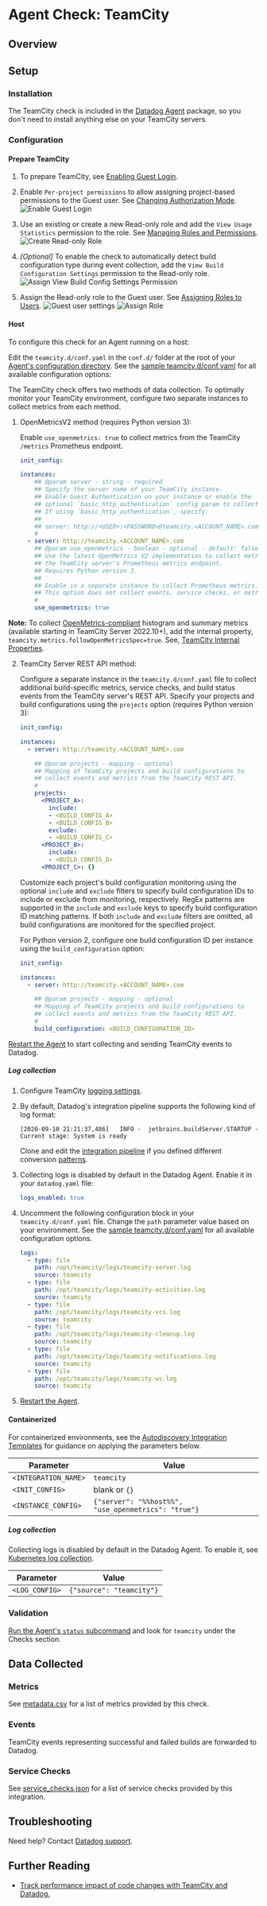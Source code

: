 # Agent Check: TeamCity

## Overview



## Setup

### Installation

The TeamCity check is included in the [Datadog Agent][1] package, so you don't need to install anything else on your TeamCity servers.

### Configuration

#### Prepare TeamCity

1. To prepare TeamCity, see [Enabling Guest Login][2].

2. Enable `Per-project permissions` to allow assigning project-based permissions to the Guest user. See [Changing Authorization Mode][22].
![Enable Guest Login][17]
3. Use an existing or create a new Read-only role and add the `View Usage Statistics` permission to the role. See [Managing Roles and Permissions][23].
![Create Read-only Role][18]

3. _[Optional]_ To enable the check to automatically detect build configuration type during event collection, add the `View Build Configuration Settings` permission to the Read-only role.
![Assign View Build Config Settings Permission][19]

4. Assign the Read-only role to the Guest user. See [Assigning Roles to Users][24].
![Guest user settings][20]
![Assign Role][21]

<!-- xxx tabs xxx -->
<!-- xxx tab "Host" xxx -->

#### Host

To configure this check for an Agent running on a host:

Edit the `teamcity.d/conf.yaml` in the `conf.d/` folder at the root of your [Agent's configuration directory][3]. See the [sample teamcity.d/conf.yaml][4] for all available configuration options:

The TeamCity check offers two methods of data collection. To optimally monitor your TeamCity environment, configure two separate instances to collect metrics from each method. 

1. OpenMetricsV2 method (requires Python version 3):

   Enable `use_openmetrics: true` to collect metrics from the TeamCity `/metrics` Prometheus endpoint.


   ```yaml
   init_config:
   
   instances:
       ## @param server - string - required
       ## Specify the server name of your TeamCity instance.
       ## Enable Guest Authentication on your instance or enable the
       ## optional `basic_http_authentication` config param to collect data.
       ## If using `basic_http_authentication`, specify:
       ##
       ## server: http://<USER>:<PASSWORD>@teamcity.<ACCOUNT_NAME>.com
       #
     - server: http://teamcity.<ACCOUNT_NAME>.com
       ## @param use_openmetrics - boolean - optional - default: false
       ## Use the latest OpenMetrics V2 implementation to collect metrics from
       ## the TeamCity server's Prometheus metrics endpoint.
       ## Requires Python version 3.
       ##
       ## Enable in a separate instance to collect Prometheus metrics.
       ## This option does not collect events, service checks, or metrics from the TeamCity REST API.
       #
       use_openmetrics: true
   ```
**Note:** To collect [OpenMetrics-compliant][16] histogram and summary metrics (available starting in TeamCity Server 2022.10+), add the internal property, `teamcity.metrics.followOpenMetricsSpec=true`. See, [TeamCity Internal Properties][25].

2. TeamCity Server REST API method:

   Configure a separate instance in the `teamcity.d/conf.yaml` file to collect additional build-specific metrics, service checks, and build status events from the TeamCity server's REST API. Specify your projects and build configurations using the `projects` option (requires Python version 3):


   ```yaml
   init_config:
   
   instances:
     - server: http://teamcity.<ACCOUNT_NAME>.com
   
       ## @param projects - mapping - optional
       ## Mapping of TeamCity projects and build configurations to
       ## collect events and metrics from the TeamCity REST API.
       #
       projects:
         <PROJECT_A>:
           include:    
           - <BUILD_CONFIG_A>
           - <BUILD_CONFIG_B>
           exclude:
           - <BUILD_CONFIG_C>
         <PROJECT_B>:
           include:
           - <BUILD_CONFIG_D>
         <PROJECT_C>: {}
   ```


   Customize each project's build configuration monitoring using the optional `include` and `exclude` filters to specify build configuration IDs to include or exclude from monitoring, respectively. RegEx patterns are supported in the `include` and `exclude` keys to specify build configuration ID matching patterns. If both `include` and `exclude` filters are omitted, all build configurations are monitored for the specified project. 

   For Python version 2, configure one build configuration ID per instance using the `build_configuration` option:


   ```yaml
   init_config:
   
   instances:
     - server: http://teamcity.<ACCOUNT_NAME>.com
   
       ## @param projects - mapping - optional
       ## Mapping of TeamCity projects and build configurations to
       ## collect events and metrics from the TeamCity REST API.
       #
       build_configuration: <BUILD_CONFIGURATION_ID>
   ```


[Restart the Agent][5] to start collecting and sending TeamCity events to Datadog.

##### Log collection

1. Configure TeamCity [logging settings][6].

2. By default, Datadog's integration pipeline supports the following kind of log format:

   ```text
   [2020-09-10 21:21:37,486]   INFO -  jetbrains.buildServer.STARTUP - Current stage: System is ready
   ```

   Clone and edit the [integration pipeline][7] if you defined different conversion [patterns][8].

3. Collecting logs is disabled by default in the Datadog Agent. Enable it in your `datadog.yaml` file:

   ```yaml
   logs_enabled: true
   ```

4. Uncomment the following configuration block in your `teamcity.d/conf.yaml` file. Change the `path` parameter value based on your environment. See the [sample teamcity.d/conf.yaml][4] for all available configuration options.

   ```yaml
   logs:
     - type: file
       path: /opt/teamcity/logs/teamcity-server.log
       source: teamcity
     - type: file
       path: /opt/teamcity/logs/teamcity-activities.log
       source: teamcity
     - type: file
       path: /opt/teamcity/logs/teamcity-vcs.log
       source: teamcity
     - type: file
       path: /opt/teamcity/logs/teamcity-cleanup.log
       source: teamcity
     - type: file
       path: /opt/teamcity/logs/teamcity-notifications.log
       source: teamcity
     - type: file
       path: /opt/teamcity/logs/teamcity-ws.log
       source: teamcity
   ```

5. [Restart the Agent][5].

<!-- xxz tab xxx -->
<!-- xxx tab "Containerized" xxx -->

#### Containerized

For containerized environments, see the [Autodiscovery Integration Templates][9] for guidance on applying the parameters below.

| Parameter            | Value                                                                                             |
| -------------------- | ------------------------------------------------------------------------------------------------- |
| `<INTEGRATION_NAME>` | `teamcity`                                                                                        |
| `<INIT_CONFIG>`      | blank or `{}`                                                                                     |
| `<INSTANCE_CONFIG>`  | `{"server": "%%host%%", "use_openmetrics": "true"}`                                               |

##### Log collection

Collecting logs is disabled by default in the Datadog Agent. To enable it, see [Kubernetes log collection][10].

| Parameter      | Value                                                |
| -------------- | ---------------------------------------------------- |
| `<LOG_CONFIG>` | `{"source": "teamcity"}` |

<!-- xxz tab xxx -->
<!-- xxz tabs xxx -->

### Validation

[Run the Agent's `status` subcommand][11] and look for `teamcity` under the Checks section.

## Data Collected

### Metrics

See [metadata.csv][14] for a list of metrics provided by this check.

### Events

TeamCity events representing successful and failed builds are forwarded to Datadog.

### Service Checks

See [service_checks.json][15] for a list of service checks provided by this integration.

## Troubleshooting

Need help? Contact [Datadog support][12].

## Further Reading

- [Track performance impact of code changes with TeamCity and Datadog.][13]

[1]: https://app.datadoghq.com/account/settings#agent
[2]: https://www.jetbrains.com/help/teamcity/enabling-guest-login.html
[3]: https://docs.datadoghq.com/agent/guide/agent-configuration-files/#agent-configuration-directory
[4]: https://github.com/DataDog/integrations-core/blob/master/teamcity/datadog_checks/teamcity/data/conf.yaml.example
[5]: https://docs.datadoghq.com/agent/guide/agent-commands/#start-stop-and-restart-the-agent
[6]: https://www.jetbrains.com/help/teamcity/teamcity-server-logs.html
[7]: https://docs.datadoghq.com/logs/log_configuration/pipelines/#integration-pipelines
[8]: https://logging.apache.org/log4j/2.x/manual/layouts.html#Patterns
[9]: https://docs.datadoghq.com/agent/kubernetes/integrations/
[10]: https://docs.datadoghq.com/agent/kubernetes/log/
[11]: https://docs.datadoghq.com/agent/guide/agent-commands/#agent-status-and-information
[12]: https://docs.datadoghq.com/help/
[13]: https://www.datadoghq.com/blog/track-performance-impact-of-code-changes-with-teamcity-and-datadog
[14]: https://github.com/DataDog/integrations-core/blob/master/teamcity/metadata.csv
[15]: https://github.com/DataDog/integrations-core/blob/master/teamcity/assets/service_checks.json
[16]: https://github.com/OpenObservability/OpenMetrics/blob/main/specification/OpenMetrics.md
[17]: https://raw.githubusercontent.com/DataDog/integrations-core/master/teamcity/images/authentication.jpg
[18]: https://raw.githubusercontent.com/DataDog/integrations-core/master/teamcity/images/create_role.jpg
[19]: https://raw.githubusercontent.com/DataDog/integrations-core/master/teamcity/images/build_config_permissions.jpg
[20]: https://raw.githubusercontent.com/DataDog/integrations-core/master/teamcity/images/guest_user_settings.jpg
[21]: https://raw.githubusercontent.com/DataDog/integrations-core/master/teamcity/images/assign_role.jpg
[22]: https://www.jetbrains.com/help/teamcity/managing-roles-and-permissions.html#Changing+Authorization+Mode
[23]: https://www.jetbrains.com/help/teamcity/managing-roles-and-permissions.html
[24]: https://www.jetbrains.com/help/teamcity/creating-and-managing-users.html#Assigning+Roles+to+Users
[25]: https://www.jetbrains.com/help/teamcity/server-startup-properties.html#TeamCity+Internal+Properties